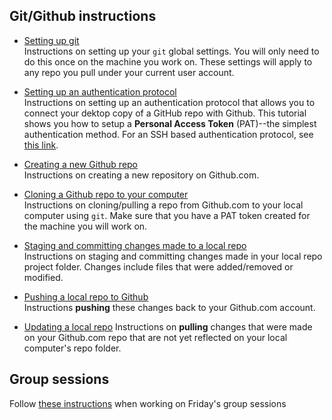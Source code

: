 ## Git/Github instructions
 
-   [Setting up git](git_setup.md)  
     Instructions on setting up your `git` global settings. You will only need to do this once on the machine you work on. These settings will apply to any repo you pull under your current user account.

-   [Setting up an authentication protocol](authenticating_with_github.md)  
    Instructions on setting up an authentication protocol that allows you to connect your dektop copy of a GitHub repo with Github. This tutorial shows you how to setup a  **Personal Access Token** (PAT)--the simplest authentication method. For an SSH based authentication protocol, see [this link](https://mgimond.github.io/Colby-summer-git-workshop-2021/authenticating-with-github.html).

-   [Creating a new Github repo](Creating_a_new_Github_repo.md)  
     Instructions on creating a new repository on Github.com.

-   [Cloning a Github repo to your computer](Cloning_a_Github_repo.md)  
     Instructions on cloning/pulling a repo from Github.com to your local computer using `git`. Make sure that you have a PAT token created for the machine you will work on.

-   [Staging and committing changes made to a local repo](stage_commit.md)  
     Instructions  on staging and committing changes made in your local repo project folder. Changes include files that were added/removed or modified.

-   [Pushing a local repo to Github](push_repo_to_github.md)  
     Instructions  **pushing** these changes back to your Github.com account.

-   [Updating a local repo](Update_local_repo.md)
    Instructions on **pulling** changes that were made on your Github.com repo that are not yet reflected on your local computer's repo folder.

## Group sessions
 
 Follow [these instructions](group_session.md) when working on Friday's group sessions
